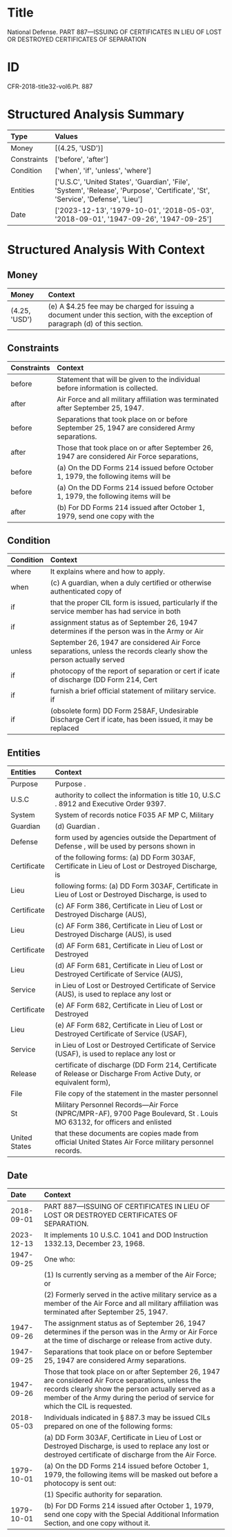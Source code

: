 # Title

 National Defense. PART 887—ISSUING OF CERTIFICATES IN LIEU OF LOST OR DESTROYED CERTIFICATES OF SEPARATION


# ID

 CFR-2018-title32-vol6.Pt. 887


# Structured Analysis Summary

| Type        | Values                                                                                                                            |
|:------------|:----------------------------------------------------------------------------------------------------------------------------------|
| Money       | [(4.25, 'USD')]                                                                                                                   |
| Constraints | ['before', 'after']                                                                                                               |
| Condition   | ['when', 'if', 'unless', 'where']                                                                                                 |
| Entities    | ['U.S.C', 'United States', 'Guardian', 'File', 'System', 'Release', 'Purpose', 'Certificate', 'St', 'Service', 'Defense', 'Lieu'] |
| Date        | ['2023-12-13', '1979-10-01', '2018-05-03', '2018-09-01', '1947-09-26', '1947-09-25']                                              |


# Structured Analysis With Context

 


## Money

| Money         | Context                                                                                                                        |
|:--------------|:-------------------------------------------------------------------------------------------------------------------------------|
| (4.25, 'USD') | (e) A $4.25 fee may be charged for issuing a document under this section, with the exception of paragraph (d) of this section. |


## Constraints

| Constraints   | Context                                                                                        |
|:--------------|:-----------------------------------------------------------------------------------------------|
| before        | Statement that will be given to the individual before  information is collected.               |
| after         | Air Force and all military affiliation was terminated after  September 25, 1947.               |
| before        | Separations that took place on or  before  September 25, 1947 are considered Army separations. |
| after         | Those that took place on or  after September 26, 1947 are considered Air Force separations,    |
| before        | (a) On the DD Forms 214 issued  before October 1, 1979, the following items will be            |
| before        | (a) On the DD Forms 214 issued  before October 1, 1979, the following items will be            |
| after         | (b) For DD Forms 214 issued  after October 1, 1979, send one copy with the                     |


## Condition

| Condition   | Context                                                                                                             |
|:------------|:--------------------------------------------------------------------------------------------------------------------|
| where       | It explains  where  and how to apply.                                                                               |
| when        | (c) A guardian,  when a duly certified or otherwise authenticated copy of                                           |
| if          | that the proper CIL form is issued, particularly if the service member has had service in both                      |
| if          | assignment status as of September 26, 1947 determines if the person was in the Army or Air                          |
| unless      | September 26, 1947 are considered Air Force separations, unless the records clearly show the person actually served |
| if          | photocopy of the report of separation or cert if icate of discharge (DD Form 214, Cert                              |
| if          | furnish a brief official statement of military service. if                                                          |
| if          | (obsolete form) DD Form 258AF, Undesirable Discharge Cert if icate, has been issued, it may be replaced             |


## Entities

| Entities      | Context                                                                                                                       |
|:--------------|:------------------------------------------------------------------------------------------------------------------------------|
| Purpose       | Purpose .                                                                                                                     |
| U.S.C         | authority to collect the information is title 10, U.S.C . 8912 and Executive Order 9397.                                      |
| System        | System of records notice F035 AF MP C, Military                                                                               |
| Guardian      | (d)  Guardian .                                                                                                               |
| Defense       | form used by agencies outside the Department of Defense , will be used by persons shown in                                    |
| Certificate   | of the following forms: (a) DD Form 303AF, Certificate in Lieu of Lost or Destroyed Discharge, is                             |
| Lieu          | following forms: (a) DD Form 303AF, Certificate in Lieu of Lost or Destroyed Discharge, is used to                            |
| Certificate   | (c) AF Form 386,  Certificate in Lieu of Lost or Destroyed Discharge (AUS),                                                   |
| Lieu          | (c) AF Form 386, Certificate in  Lieu of Lost or Destroyed Discharge (AUS), is used                                           |
| Certificate   | (d) AF Form 681,  Certificate  in Lieu of Lost or Destroyed                                                                   |
| Lieu          | (d) AF Form 681, Certificate in  Lieu of Lost or Destroyed Certificate of Service (AUS),                                      |
| Service       | in Lieu of Lost or Destroyed Certificate of Service (AUS), is used to replace any lost or                                     |
| Certificate   | (e) AF Form 682,  Certificate  in Lieu of Lost or Destroyed                                                                   |
| Lieu          | (e) AF Form 682, Certificate in  Lieu of Lost or Destroyed Certificate of Service (USAF),                                     |
| Service       | in Lieu of Lost or Destroyed Certificate of Service (USAF), is used to replace any lost or                                    |
| Release       | certificate of discharge (DD Form 214, Certificate of Release or Discharge From Active Duty, or equivalent form),             |
| File          | File copy of the statement in the master personnel                                                                            |
| St            | Military Personnel Records&#8212;Air Force (NPRC/MPR-AF), 9700 Page Boulevard, St . Louis MO 63132, for officers and enlisted |
| United States | that these documents are copies made from official United States  Air Force military personnel records.                       |


## Date

| Date       | Context                                                                                                                                                                                                                                    |
|:-----------|:-------------------------------------------------------------------------------------------------------------------------------------------------------------------------------------------------------------------------------------------|
| 2018-09-01 | PART 887—ISSUING OF CERTIFICATES IN LIEU OF LOST OR DESTROYED CERTIFICATES OF SEPARATION.                                                                                                                                                  |
| 2023-12-13 | It implements 10 U.S.C. 1041 and DOD Instruction 1332.13, December 23, 1968.                                                                                                                                                               |
| 1947-09-25 | One who:                                                                                                                                                                                                                                   |
|            |               (1) Is currently serving as a member of the Air Force; or                                                                                                                                                                    |
|            |               (2) Formerly served in the active military service as a member of the Air Force and all military affiliation was terminated after September 25, 1947.                                                                        |
| 1947-09-26 | The assignment status as of September 26, 1947 determines if the person was in the Army or Air Force at the time of discharge or release from active duty.                                                                                 |
| 1947-09-25 | Separations that took place on or before September 25, 1947 are considered Army separations.                                                                                                                                               |
| 1947-09-26 | Those that took place on or after September 26, 1947 are considered Air Force separations, unless the records clearly show the person actually served as a member of the Army during the period of service for which the CIL is requested. |
| 2018-05-03 | Individuals indicated in &#167;&#8201;887.3 may be issued CILs prepared on one of the following forms:                                                                                                                                     |
|            |               (a) DD Form 303AF, Certificate in Lieu of Lost or Destroyed Discharge, is used to replace any lost or destroyed certificate of discharge from the Air Force.                                                                 |
| 1979-10-01 | (a) On the DD Forms 214 issued before October 1, 1979, the following items will be masked out before a photocopy is sent out:                                                                                                              |
|            |               (1) Specific authority for separation.                                                                                                                                                                                       |
| 1979-10-01 | (b) For DD Forms 214 issued after October 1, 1979, send one copy with the Special Additional Information Section, and one copy without it.                                                                                                 |


